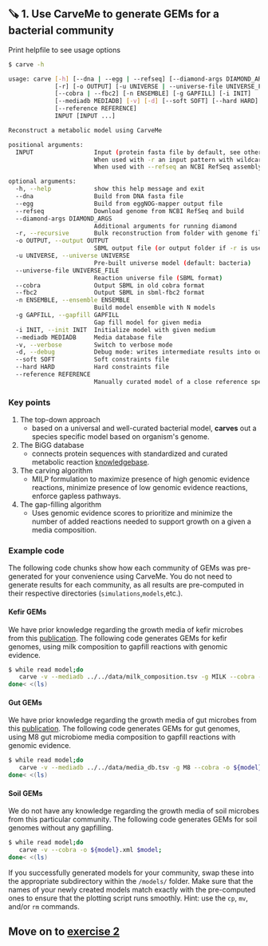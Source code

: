 ## 🪚 1. Use CarveMe to generate GEMs for a bacterial community

Print helpfile to see usage options
```bash
$ carve -h

usage: carve [-h] [--dna | --egg | --refseq] [--diamond-args DIAMOND_ARGS]
             [-r] [-o OUTPUT] [-u UNIVERSE | --universe-file UNIVERSE_FILE]
             [--cobra | --fbc2] [-n ENSEMBLE] [-g GAPFILL] [-i INIT]
             [--mediadb MEDIADB] [-v] [-d] [--soft SOFT] [--hard HARD]
             [--reference REFERENCE]
             INPUT [INPUT ...]

Reconstruct a metabolic model using CarveMe

positional arguments:
  INPUT                 Input (protein fasta file by default, see other options for details).
                        When used with -r an input pattern with wildcards can also be used.
                        When used with --refseq an NCBI RefSeq assembly accession is expected.

optional arguments:
  -h, --help            show this help message and exit
  --dna                 Build from DNA fasta file
  --egg                 Build from eggNOG-mapper output file
  --refseq              Download genome from NCBI RefSeq and build
  --diamond-args DIAMOND_ARGS
                        Additional arguments for running diamond
  -r, --recursive       Bulk reconstruction from folder with genome files
  -o OUTPUT, --output OUTPUT
                        SBML output file (or output folder if -r is used)
  -u UNIVERSE, --universe UNIVERSE
                        Pre-built universe model (default: bacteria)
  --universe-file UNIVERSE_FILE
                        Reaction universe file (SBML format)
  --cobra               Output SBML in old cobra format
  --fbc2                Output SBML in sbml-fbc2 format
  -n ENSEMBLE, --ensemble ENSEMBLE
                        Build model ensemble with N models
  -g GAPFILL, --gapfill GAPFILL
                        Gap fill model for given media
  -i INIT, --init INIT  Initialize model with given medium
  --mediadb MEDIADB     Media database file
  -v, --verbose         Switch to verbose mode
  -d, --debug           Debug mode: writes intermediate results into output files
  --soft SOFT           Soft constraints file
  --hard HARD           Hard constraints file
  --reference REFERENCE
                        Manually curated model of a close reference species.
```

### Key points

1. The top-down approach
   - based on a universal and well-curated bacterial model, **carves** out a species specific model based on organism's genome.
2. The BiGG database
   - connects protein sequences with standardized and curated metabolic reaction [knowledgebase](http://bigg.ucsd.edu/).
3. The carving algorithm
   - MILP formulation to maximize presence of high genomic evidence reactions, minimize presence of low genomic evidence reactions, enforce gapless pathways.
4. The gap-filling algorithm
   - Uses genomic evidence scores to prioritize and minimize the number of added reactions needed to support growth on a given a media composition.

### Example code

The following code chunks show how each community of GEMs was pre-generated for your convenience using CarveMe. You do not need to generate results for each community, as all results are pre-computed in their respective directories (`simulations`,`models`,etc.).

#### Kefir GEMs
We have prior knowledge regarding the growth media of kefir microbes from this [publication](https://www.nature.com/articles/s41564-020-00816-5). The following code generates GEMs for kefir genomes, using milk composition to gapfill reactions with genomic evidence.
```bash
$ while read model;do 
   carve -v --mediadb ../../data/milk_composition.tsv -g MILK --cobra -o ${model}.xml $model;
done< <(ls)
```

#### Gut GEMs
We have prior knowledge regarding the growth media of gut microbes from this [publication](https://www.nature.com/articles/s41564-018-0123-9). The following code generates GEMs for gut genomes, using M8 gut microbiome media composition to gapfill reactions with genomic evidence.
```bash
$ while read model;do     
   carve -v --mediadb ../../data/media_db.tsv -g M8 --cobra -o ${model}.xml $model;
done< <(ls)
```

#### Soil GEMs
We do not have any knowledge regarding the growth media of soil microbes from this particular community. The following code generates GEMs for soil genomes without any gapfilling.
```bash
$ while read model;do     
   carve -v --cobra -o ${model}.xml $model;
done< <(ls)
```

If you successfully generated models for your community, swap these into the appropriate subdirectory within the `/models/` folder. Make sure that the names of your newly created models match exactly with the pre-computed ones to ensure that the plotting script runs smoothly. Hint: use the `cp`, `mv`, and/or `rm` commands.

## Move on to [exercise 2](https://github.com/franciscozorrilla/SymbNET/blob/main/scripts/2.plot_gut_model_summary.ipynb)

